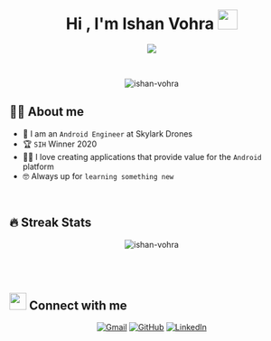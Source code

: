 <h1 align="center">Hi , I'm Ishan Vohra <img src="https://media.giphy.com/media/hvRJCLFzcasrR4ia7z/giphy.gif" width="35"></h1>
<p align="center">
  <a href="https://github.com/DenverCoder1/readme-typing-svg"><img src="https://readme-typing-svg.herokuapp.com?lines=Android+Engineer;Problem+Solver;Game+Development+Enthusiast;Always%20learning%20new%20things&center=true&width=500&height=50"></a>
</p>


<br>

<p align="center"> 
	<img src="https://komarev.com/ghpvc/?username=ishan-vohra&label=Profile%20views&color=0e75b6&style=plastic" alt="ishan-vohra" /> 
</p>


## :sassy_man:  About me
- :school: I am an `Android Engineer` at Skylark Drones
- :trophy: `SIH` Winner 2020
- :technologist: I love creating applications that provide value for the `Android` platform
- :nerd_face: Always up for `learning something new`

<br>

## 🔥 Streak Stats
<p align="center"><img src="https://github-readme-streak-stats.herokuapp.com/?user=ishan-vohra&theme=algolia" alt="ishan-vohra" /></p>

<br>
<br>

## <img src="https://media.giphy.com/media/iY8CRBdQXODJSCERIr/giphy.gif" width="30px"> Connect with me
<p align="center">
	<a href="mailto:ishan-vohra@skylarkdrones.com"><img img src="https://img.shields.io/badge/gmail-%23EA4335.svg?style=plastic&logo=gmail&logoColor=white" alt="Gmail"/></a>
	<a href="https://github.com/ishan-vohra"><img src="https://img.shields.io/badge/github-%23181717.svg?style=plastic&logo=github&logoColor=white" alt="GitHub"/></a>
	<a href="https://www.linkedin.com/in/ishanvohra2/"><img src="https://img.shields.io/badge/linkedin-%230A66C2.svg?style=plastic&logo=linkedin&logoColor=white" alt="LinkedIn"/></a>
</p>
